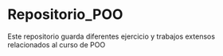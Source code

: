 # Repositorio_POO
Este repositorio guarda diferentes ejercicio y trabajos extensos relacionados al curso de POO
